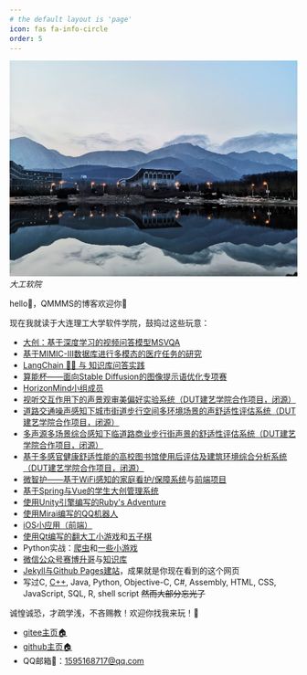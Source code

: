 ```yaml
---
# the default layout is 'page'
icon: fas fa-info-circle
order: 5
---
```


![大工软院](/assets/img/about/school.jpg)
_大工软院_

hello👋，QMMMS的博客欢迎你👏

现在我就读于大连理工大学软件学院，鼓捣过这些玩意：

- [大创：基于深度学习的视频问答模型MSVQA](https://qmmms.github.io/posts/%E8%AE%AD%E7%BB%83MSVQA/)
- [基于MIMIC-Ⅲ数据库进行多模态的医疗任务的研究](https://gitee.com/horizon-mind/ehr-mimic-iii)
- [LangChain 🦜️🔗 与 知识库问答实践](https://qmmms.github.io/posts/langchain3/)
- [算能杯——面向Stable Diffusion的图像提示语优化专项赛](https://qmmms.github.io/posts/%E7%AE%97%E8%83%BD%E6%9D%AF%E5%A4%8D%E7%9B%98/)
- [HorizonMind小组成员](https://gitee.com/horizon-mind)
- [视听交互作用下的声景观审美偏好实验系统（DUT建艺学院合作项目，闭源）](https://qmmms.github.io/posts/DUTsoftware/)
- [道路交通噪声感知下城市街道步行空间多环境场景的声舒适性评估系统（DUT建艺学院合作项目，闭源）](https://qmmms.github.io/posts/DUTsoftware/)
- [多声源多场景综合感知下临道路商业步行街声景的舒适性评估系统（DUT建艺学院合作项目，闭源）](https://qmmms.github.io/posts/DUTsoftware/)
- [基于多感官健康舒适性能的高校图书馆使用后评估及建筑环境综合分析系统（DUT建艺学院合作项目，闭源）](https://qmmms.github.io/posts/DUTsoftware/)
- [微智护——基于WiFi感知的家庭看护/保障系统](https://github.com/saurlax/WiGuard)与[前端项目](https://github.com/saurlax/WiGuardWeb)
- [基于Spring与Vue的学生大创管理系统](https://gitee.com/QMMMS/ipmsfcsv3)
- [使用Unity引擎编写的Ruby's Adventure](https://gitee.com/QMMMS/ruby-adventure)
- [使用Mirai编写的QQ机器人](https://gitee.com/QMMMS/mirai-plugin-example)
- [iOS小应用（前端）](https://gitee.com/QMMMS/reading-notes/tree/main/%E4%BC%A0%E6%99%BA%20iOS/qms_15_%E4%B8%80%E4%B8%AA%E6%80%BB%E7%BB%93)
- [使用Qt编写的翻大工小游戏](https://gitee.com/QMMMS/dutgame)和[五子棋](https://gitee.com/QMMMS/ms-chess)
- Python实战：[爬虫](https://gitee.com/QMMMS/small-spider)和[一些小游戏](https://gitee.com/QMMMS/small-game)
- [微信公众号赛博升哥](https://mp.weixin.qq.com/mp/appmsgalbum?__biz=Mzg2NDgyNjY1Ng==&action=getalbum&album_id=2543018248246919170&scene=173&from_msgid=2247484157&from_itemidx=1&count=3&nolastread=1#wechat_redirect)与[知识库](https://gitee.com/QMMMS/reading-notes)
- [Jekyll与Github Pages建站](/posts/Jekyll与Github-pages建站/)，成果就是你现在看到的这个网页
- 写过C, [C++](https://www.luogu.com.cn/user/574091#practice), Java, Python, Objective-C, C#, Assembly, HTML, CSS, JavaScript, SQL, R, shell script ~~然而大部分忘光了~~

诚惶诚恐，才疏学浅，不吝赐教！欢迎你找我来玩！👼

- [gitee主页🏠](https://gitee.com/QMMMS)
- [github主页🏠](https://github.com/QMMMS)
- QQ邮箱📮：1595168717@qq.com

